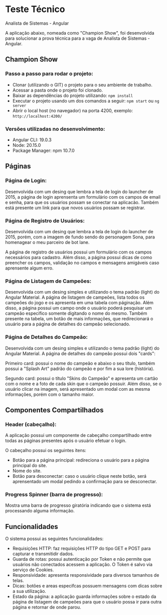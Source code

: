 # Teste Técnico
Analista de Sistemas - Angular

A aplicação abaixo, nomeada como "Champion Show", foi desenvolvida para solucionar a prova técnica para a vaga de Analista de Sistemas - Angular.

## Champion Show

### Passo a passo para rodar o projeto:
 - Clonar (utilizando o GIT) o projeto para o seu ambiente de trabalho.
 - Acessar a pasta onde o projeto foi clonado.
 - Baixar as dependências do projeto utilizando: `npm install`
 - Executar o projeto usando um dos comandos a seguir: `npm start` ou `ng server`
 - Abrir o local host (no navegador) na porta 4200, exemplo: `http://localhost:4200/`

### Versões utilizadas no desenvolvimento:
 - Angular CLI: 19.0.3
 - Node: 20.15.0
 - Package Manager: npm 10.7.0

## Páginas

### Página de Login:
Desenvolvida com um desing que lembra a tela de login do launcher de 2015, a página de login aprensenta um formulário com os campos de email e senha, para que os usuários possam se conectar na aplicacão. Também está presente um link para que novos usuários possam se registrar.

### Página de Registro de Usuários:
Desenvolvida com um desing que lembra a tela de login do launcher de 2015, porém, com a imagem de fundo sendo do personagem Sona, para homenagear o meu parceiro de bot lane. 

A página de registro de usuários possui um formulário com os campos necessários para cadastro. Além disso, a página possui dicas de como preencher os campos, validação no campos e mensagens amigáveis caso aprensente algum erro.

### Página de Listagem de Campeões:
Desenvolvida com um desing simples e utilizando o tema padrão (light) do Angular Material. A página de listagem de campeões, lista todos os campeões do jogo e os apresenta em uma tabela com páginação. Além disso, a página possui um campo onde o usuário poderá pesquisar um campeão específico somente digitando o nome do mesmo. Também presente na tabela, um botão de mais informações, que redirecionará o usuário para a página de detalhes do campeão selecionado.

### Página de Detalhes do Campeão:
Desenvolvida com um desing simples e utilizando o tema padrão (light) do Angular Material. A página de detalhes do campeão possui dois "cards":

Primeiro card: possui o nome do campeão e abaixo o seu título, também possui a "Splash Art" padrão do campeão e por fim a sua lore (história).

Segundo card: possui o título "Skins do Campeão" e apresenta um cartão com o nome e a foto de cada skin que o campeão possuir. Além disso, se o usuário clicar na imagem, será apresentado um modal com as mesma informações, porém com o tamanho maior.

## Componentes Compartilhados

### Header (cabeçalho):
A aplicação possui um componente de cabeçalho compartilhado entre todas as páginas presentes após o usuário efetuar o login.

O cabeçalho possui os seguintes itens:
 - Botão para a página principal: redireciona o usuário para a página principal do site.
 - Nome do site.
 - Botão para desconectar: caso o usuário clique neste botão, será aprensentado um modal pedindo a confirmação para se desconectar.

 ### Progress Spinner (barra de progresso):
 Mostra uma barra de progresso giratória indicando que o sistema está processando alguma informação.

 ## Funcionalidades

 O sistema possui as seguintes funcionalidades:
  - Requisições HTTP: faz requisições HTTP do tipo GET e POST para capturar e transmitidir dados.
  - Guarda de rotas: possui autenticação por Token e não permite que usuários não conectados acessem a aplicação. O Token é salvo via serviço de Cookies.
  - Responsividade: apresenta responsividade para diversos tamanhos de telas.
  - Dicas: botões e areas específcas possuem mensagens com dicas sobre a sua utilização.
  - Estado da página: a aplicação guarda informações sobre o estado da página de listagem de campeões para que o usuário possa ir para outra página e retornar de onde parou.
